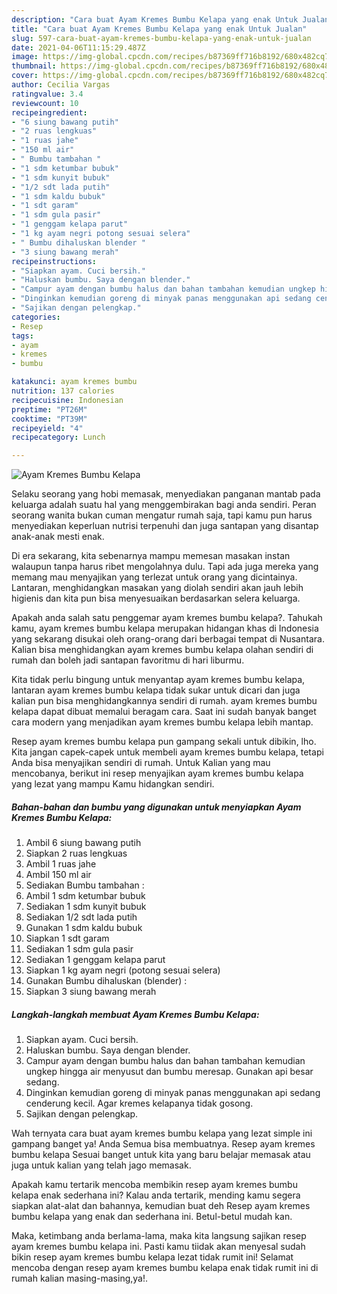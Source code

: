 ```yaml
---
description: "Cara buat Ayam Kremes Bumbu Kelapa yang enak Untuk Jualan"
title: "Cara buat Ayam Kremes Bumbu Kelapa yang enak Untuk Jualan"
slug: 597-cara-buat-ayam-kremes-bumbu-kelapa-yang-enak-untuk-jualan
date: 2021-04-06T11:15:29.487Z
image: https://img-global.cpcdn.com/recipes/b87369ff716b8192/680x482cq70/ayam-kremes-bumbu-kelapa-foto-resep-utama.jpg
thumbnail: https://img-global.cpcdn.com/recipes/b87369ff716b8192/680x482cq70/ayam-kremes-bumbu-kelapa-foto-resep-utama.jpg
cover: https://img-global.cpcdn.com/recipes/b87369ff716b8192/680x482cq70/ayam-kremes-bumbu-kelapa-foto-resep-utama.jpg
author: Cecilia Vargas
ratingvalue: 3.4
reviewcount: 10
recipeingredient:
- "6 siung bawang putih"
- "2 ruas lengkuas"
- "1 ruas jahe"
- "150 ml air"
- " Bumbu tambahan "
- "1 sdm ketumbar bubuk"
- "1 sdm kunyit bubuk"
- "1/2 sdt lada putih"
- "1 sdm kaldu bubuk"
- "1 sdt garam"
- "1 sdm gula pasir"
- "1 genggam kelapa parut"
- "1 kg ayam negri potong sesuai selera"
- " Bumbu dihaluskan blender "
- "3 siung bawang merah"
recipeinstructions:
- "Siapkan ayam. Cuci bersih."
- "Haluskan bumbu. Saya dengan blender."
- "Campur ayam dengan bumbu halus dan bahan tambahan kemudian ungkep hingga air menyusut dan bumbu meresap. Gunakan api besar sedang."
- "Dinginkan kemudian goreng di minyak panas menggunakan api sedang cenderung kecil. Agar kremes kelapanya tidak gosong."
- "Sajikan dengan pelengkap."
categories:
- Resep
tags:
- ayam
- kremes
- bumbu

katakunci: ayam kremes bumbu 
nutrition: 137 calories
recipecuisine: Indonesian
preptime: "PT26M"
cooktime: "PT39M"
recipeyield: "4"
recipecategory: Lunch

---
```



![Ayam Kremes Bumbu Kelapa](https://img-global.cpcdn.com/recipes/b87369ff716b8192/680x482cq70/ayam-kremes-bumbu-kelapa-foto-resep-utama.jpg)

Selaku seorang yang hobi memasak, menyediakan panganan mantab pada keluarga adalah suatu hal yang menggembirakan bagi anda sendiri. Peran seorang  wanita bukan cuman mengatur rumah saja, tapi kamu pun harus menyediakan keperluan nutrisi terpenuhi dan juga santapan yang disantap anak-anak mesti enak.

Di era  sekarang, kita sebenarnya mampu memesan masakan instan walaupun tanpa harus ribet mengolahnya dulu. Tapi ada juga mereka yang memang mau menyajikan yang terlezat untuk orang yang dicintainya. Lantaran, menghidangkan masakan yang diolah sendiri akan jauh lebih higienis dan kita pun bisa menyesuaikan berdasarkan selera keluarga. 



Apakah anda salah satu penggemar ayam kremes bumbu kelapa?. Tahukah kamu, ayam kremes bumbu kelapa merupakan hidangan khas di Indonesia yang sekarang disukai oleh orang-orang dari berbagai tempat di Nusantara. Kalian bisa menghidangkan ayam kremes bumbu kelapa olahan sendiri di rumah dan boleh jadi santapan favoritmu di hari liburmu.

Kita tidak perlu bingung untuk menyantap ayam kremes bumbu kelapa, lantaran ayam kremes bumbu kelapa tidak sukar untuk dicari dan juga kalian pun bisa menghidangkannya sendiri di rumah. ayam kremes bumbu kelapa dapat dibuat memalui beragam cara. Saat ini sudah banyak banget cara modern yang menjadikan ayam kremes bumbu kelapa lebih mantap.

Resep ayam kremes bumbu kelapa pun gampang sekali untuk dibikin, lho. Kita jangan capek-capek untuk membeli ayam kremes bumbu kelapa, tetapi Anda bisa menyajikan sendiri di rumah. Untuk Kalian yang mau mencobanya, berikut ini resep menyajikan ayam kremes bumbu kelapa yang lezat yang mampu Kamu hidangkan sendiri.

<!--inarticleads1-->

##### Bahan-bahan dan bumbu yang digunakan untuk menyiapkan Ayam Kremes Bumbu Kelapa:

1. Ambil 6 siung bawang putih
1. Siapkan 2 ruas lengkuas
1. Ambil 1 ruas jahe
1. Ambil 150 ml air
1. Sediakan  Bumbu tambahan :
1. Ambil 1 sdm ketumbar bubuk
1. Sediakan 1 sdm kunyit bubuk
1. Sediakan 1/2 sdt lada putih
1. Gunakan 1 sdm kaldu bubuk
1. Siapkan 1 sdt garam
1. Sediakan 1 sdm gula pasir
1. Sediakan 1 genggam kelapa parut
1. Siapkan 1 kg ayam negri (potong sesuai selera)
1. Gunakan  Bumbu dihaluskan (blender) :
1. Siapkan 3 siung bawang merah




<!--inarticleads2-->

##### Langkah-langkah membuat Ayam Kremes Bumbu Kelapa:

1. Siapkan ayam. Cuci bersih.
1. Haluskan bumbu. Saya dengan blender.
1. Campur ayam dengan bumbu halus dan bahan tambahan kemudian ungkep hingga air menyusut dan bumbu meresap. Gunakan api besar sedang.
1. Dinginkan kemudian goreng di minyak panas menggunakan api sedang cenderung kecil. Agar kremes kelapanya tidak gosong.
1. Sajikan dengan pelengkap.




Wah ternyata cara buat ayam kremes bumbu kelapa yang lezat simple ini gampang banget ya! Anda Semua bisa membuatnya. Resep ayam kremes bumbu kelapa Sesuai banget untuk kita yang baru belajar memasak atau juga untuk kalian yang telah jago memasak.

Apakah kamu tertarik mencoba membikin resep ayam kremes bumbu kelapa enak sederhana ini? Kalau anda tertarik, mending kamu segera siapkan alat-alat dan bahannya, kemudian buat deh Resep ayam kremes bumbu kelapa yang enak dan sederhana ini. Betul-betul mudah kan. 

Maka, ketimbang anda berlama-lama, maka kita langsung sajikan resep ayam kremes bumbu kelapa ini. Pasti kamu tiidak akan menyesal sudah bikin resep ayam kremes bumbu kelapa lezat tidak rumit ini! Selamat mencoba dengan resep ayam kremes bumbu kelapa enak tidak rumit ini di rumah kalian masing-masing,ya!.

